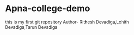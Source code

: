 # Apna-college-demo
this is my first git repository
Author- Rithesh Devadiga,Lohith Devadiga,Tarun Devadiga
